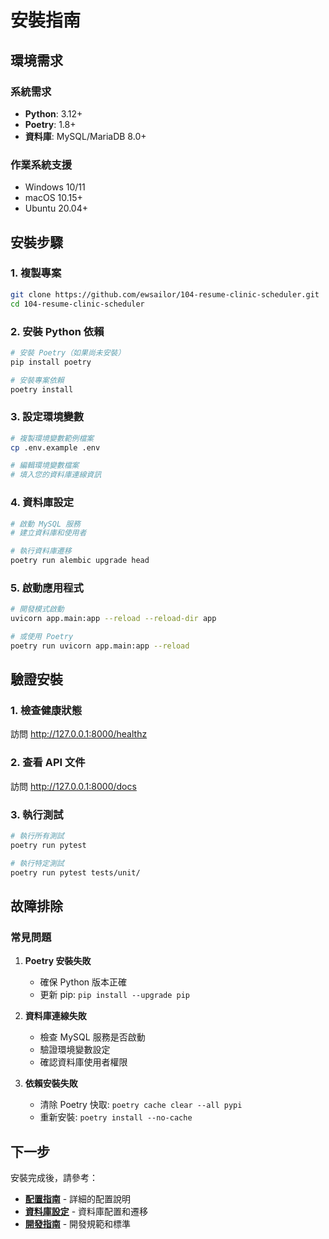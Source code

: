 # 安裝指南

## 環境需求

### 系統需求

- **Python**: 3.12+
- **Poetry**: 1.8+
- **資料庫**: MySQL/MariaDB 8.0+

### 作業系統支援

- Windows 10/11
- macOS 10.15+
- Ubuntu 20.04+

## 安裝步驟

### 1. 複製專案

```bash
git clone https://github.com/ewsailor/104-resume-clinic-scheduler.git
cd 104-resume-clinic-scheduler
```

### 2. 安裝 Python 依賴

```bash
# 安裝 Poetry（如果尚未安裝）
pip install poetry

# 安裝專案依賴
poetry install
```

### 3. 設定環境變數

```bash
# 複製環境變數範例檔案
cp .env.example .env

# 編輯環境變數檔案
# 填入您的資料庫連線資訊
```

### 4. 資料庫設定

```bash
# 啟動 MySQL 服務
# 建立資料庫和使用者

# 執行資料庫遷移
poetry run alembic upgrade head
```

### 5. 啟動應用程式

```bash
# 開發模式啟動
uvicorn app.main:app --reload --reload-dir app

# 或使用 Poetry
poetry run uvicorn app.main:app --reload
```

## 驗證安裝

### 1. 檢查健康狀態

訪問 http://127.0.0.1:8000/healthz

### 2. 查看 API 文件

訪問 http://127.0.0.1:8000/docs

### 3. 執行測試

```bash
# 執行所有測試
poetry run pytest

# 執行特定測試
poetry run pytest tests/unit/
```

## 故障排除

### 常見問題

1. **Poetry 安裝失敗**

   - 確保 Python 版本正確
   - 更新 pip: `pip install --upgrade pip`

2. **資料庫連線失敗**

   - 檢查 MySQL 服務是否啟動
   - 驗證環境變數設定
   - 確認資料庫使用者權限

3. **依賴安裝失敗**
   - 清除 Poetry 快取: `poetry cache clear --all pypi`
   - 重新安裝: `poetry install --no-cache`

## 下一步

安裝完成後，請參考：

- **[配置指南](configuration.md)** - 詳細的配置說明
- **[資料庫設定](database-setup.md)** - 資料庫配置和遷移
- **[開發指南](../development/coding-standards.md)** - 開發規範和標準
